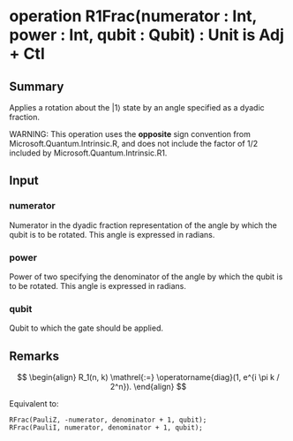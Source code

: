# operation R1Frac(numerator : Int, power : Int, qubit : Qubit) : Unit is Adj + Ctl

## Summary
Applies a rotation about the |1⟩ state by an angle specified
as a dyadic fraction.

WARNING:
This operation uses the **opposite** sign convention from
Microsoft.Quantum.Intrinsic.R, and does not include the
factor of 1/2 included by Microsoft.Quantum.Intrinsic.R1.

## Input
### numerator
Numerator in the dyadic fraction representation of the angle
by which the qubit is to be rotated. This angle is expressed in radians.
### power
Power of two specifying the denominator of the angle by which
the qubit is to be rotated. This angle is expressed in radians.
### qubit
Qubit to which the gate should be applied.

## Remarks
$$
\begin{align}
    R_1(n, k) \mathrel{:=}
    \operatorname{diag}(1, e^{i \pi k / 2^n}).
\end{align}
$$

Equivalent to:
```qsharp
RFrac(PauliZ, -numerator, denominator + 1, qubit);
RFrac(PauliI, numerator, denominator + 1, qubit);
```
